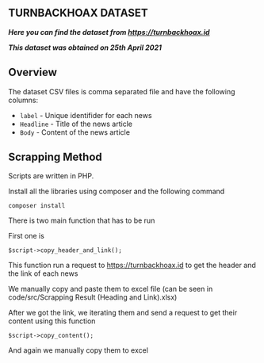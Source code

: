 ## TURNBACKHOAX DATASET

***Here you can find the dataset from https://turnbackhoax.id***

***This dataset was obtained on 25th April 2021***

## Overview  
The dataset CSV files is comma separated file and have the following columns:

 - `label` - Unique identifider for each news
 - `Headline` - Title of the news article
 - `Body` - Content of the news article
 
## Scrapping Method    
 
Scripts are written in PHP.

Install all the libraries using composer and the following command
    
    composer install

 
There is two main function that has to be run

First one is 

    $script->copy_header_and_link();

This function run a request to https://turnbackhoax.id to get the header and the link of each news

We manually copy and paste them to excel file (can be seen in code/src/Scrapping Result (Heading and Link).xlsx)

After we got the link, we iterating them and send a request to get their content using this function


    $script->copy_content();

And again we manually copy them to excel
